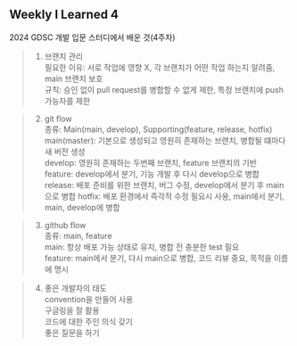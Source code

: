 ## Weekly I Learned 4

2024 GDSC 개발 입문 스터디에서 배운 것(4주차)   

> 1. 브랜치 관리   
>   필요한 이유: 서로 작업에 영향 X, 각 브랜치가 어떤 작업 하는지 알려줌, main 브랜치 보호   
>   규칙: 승인 없이 pull request를 병합할 수 없게 제한, 특정 브랜치에 push 가능자를 제한    
    
> 2. git flow   
>   종류: Main(main, develop), Supporting(feature, release, hotfix)     
>   main(master): 기본으로 생성되고 영원히 존재하는 브랜치, 병합될 떄마다 새 버전 생성  
>   develop: 영원히 존재하는 두번째 브랜치, feature 브랜치의 기반    
>   feature: develop에서 분기, 기능 개발 후 다시 develop으로 병합    
>   release: 배포 준비를 위한 브랜치, 버그 수정, develop에서 분기 후 main으로 병합
>   hotfix: 배포 환경에서 즉각적 수정 필요시 사용, main에서 분기, main, develop에 병합
    
> 3. github flow    
>   종류: main, feature    
>   main: 항상 배포 가능 상태로 유지, 병합 전 충분한 test 필요    
>   feature: main에서 분기, 다시 main으로 병합, 코드 리뷰 중요, 목적을 이름에 명시

> 4. 좋은 개발자의 태도   
>   convention을 만들어 사용    
>   구글링을 잘 활용    
>   코드에 대한 주인 의식 갖기    
>   좋은 질문을 하기    
